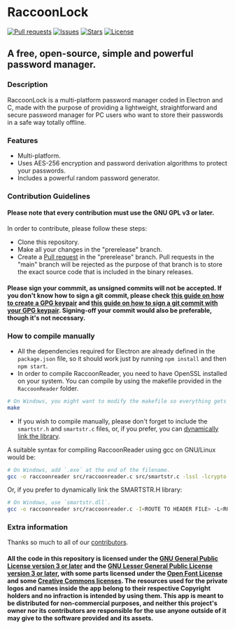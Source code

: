 # RaccoonLock
[![Pull requests](https://img.shields.io/badge/dynamic/json.svg?label=pull%20requests&style=for-the-badge&color=limegreen&url=https://codeberg.org/api/v1/repos/Autumn64/RaccoonLock&query=open_pr_counter)](https://codeberg.org/Autumn64/RaccoonLock/pulls)
[![Issues](https://img.shields.io/badge/dynamic/json.svg?label=issues&style=for-the-badge&color=red&url=https://codeberg.org/api/v1/repos/Autumn64/RaccoonLock&query=open_issues_count)](https://codeberg.org/Autumn64/RaccoonLock/issues)
[![Stars](https://img.shields.io/badge/dynamic/json.svg?label=stars&style=for-the-badge&color=yellow&url=https://codeberg.org/api/v1/repos/Autumn64/RaccoonLock&query=stars_count)](https://codeberg.org/Autumn64/RaccoonLock)
[![License](https://img.shields.io/badge/license-GPL_v3_or_later-blue?label=license&style=for-the-badge&url=)](https://codeberg.org/Autumn64/RaccoonLock/src/branch/main/LICENSE)
## A free, open-source, simple and powerful password manager.

### Description
RaccoonLock is a multi-platform password manager coded in Electron and C, made with the purpose of providing a lightweight, straightforward and secure password manager for PC users who want to store their passwords in a safe way totally offline.

### Features
- Multi-platform.
- Uses AES-256 encryption and password derivation algorithms to protect your passwords.
- Includes a powerful random password generator.

### Contribution Guidelines
#### Please note that every contribution must use the GNU GPL v3 or later.
In order to contribute, please follow these steps:
- Clone this repository.
- Make all your changes in the "prerelease" branch.
- Create a [Pull request](https://codeberg.org/Autumn64/RaccoonLock/pulls) in the "prerelease" branch. Pull requests in the "main" branch will be rejected as the purpose of that branch is to store the exact source code that is included in the binary releases.
#### Please sign your commmit, as unsigned commits will not be accepted. If you don't know how to sign a git commit, please check [this guide on how to create a GPG keypair](https://emailselfdefense.fsf.org/en/) and [this guide on how to sign a git commit with your GPG keypair](https://docs.github.com/en/authentication/managing-commit-signature-verification/signing-commits). Signing-off your commit would also be preferable, though it's not necessary.

### How to compile manually
- All the dependencies required for Electron are already defined in the `package.json` file, so it should work just by running `npm install` and then `npm start`.
- In order to compile RaccoonReader, you need to have OpenSSL installed on your system. You can compile by using the makefile provided in the `RaccoonReader` folder.
```bash
# On Windows, you might want to modify the makefile so everything gets compiled correctly.
make
```
- If you wish to compile manually, please don't forget to include the `smartstr.h` and `smartstr.c` files, or, if you prefer, you can [dynamically link the library](https://codeberg.org/Autumn64/smartstr.h).

A suitable syntax for compiling RaccoonReader using gcc on GNU/Linux would be:
```bash
# On Windows, add `.exe` at the end of the filename.
gcc -o raccoonreader src/raccoonreader.c src/smartstr.c -lssl -lcrypto
```
Or, if you prefer to dynamically link the SMARTSTR.H library:
```bash
# On Windows, use `smartstr.dll`.
gcc -o raccoonreader src/raccoonreader.c -I<ROUTE TO HEADER FILE> -L<ROUTE TO .SO FILE> -lssl -lcrypto -lsmartstr
```

### Extra information
Thanks so much to all of our [contributors](https://codeberg.org/Autumn64/RaccoonLock/activity/yearly).

#### All the code in this repository is licensed under the [GNU General Public License version 3 or later](./LICENSE) and the [GNU Lesser General Public License version 3 or later](./LICENSES/LICENSE-LGPLv3.txt), with some parts licensed under the [Open Font License](./LICENSES/LICENSE-OFL.txt) and some [Creative Commons licenses](./LICENSES/LICENSE-CC.txt). The resources used for the private logos and names inside the app belong to their respective Copyright holders and no infraction is intended by using them. This app is meant to be distributed for non-commercial purposes, and neither this project's owner nor its contributors are responsible for the use anyone outside of it may give to the software provided and its assets.